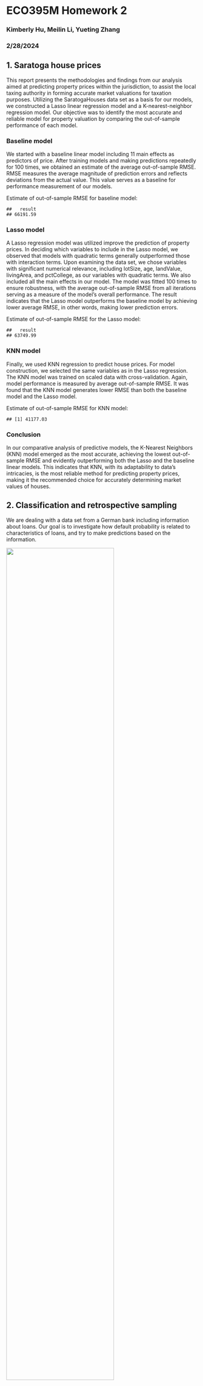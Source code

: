# ECO395M Homework 2

### Kimberly Hu, Meilin Li, Yueting Zhang

### 2/28/2024

## 1. Saratoga house prices

This report presents the methodologies and findings from our analysis
aimed at predicting property prices within the jurisdiction, to assist
the local taxing authority in forming accurate market valuations for
taxation purposes. Utilizing the SaratogaHouses data set as a basis for
our models, we constructed a Lasso linear regression model and a
K-nearest-neighbor regression model. Our objective was to identify the
most accurate and reliable model for property valuation by comparing the
out-of-sample performance of each model.

### Baseline model

We started with a baseline linear model including 11 main effects as
predictors of price. After training models and making predictions
repeatedly for 100 times, we obtained an estimate of the average
out-of-sample RMSE. RMSE measures the average magnitude of prediction
errors and reflects deviations from the actual value. This value serves
as a baseline for performance measurement of our models.

Estimate of out-of-sample RMSE for baseline model:

    ##   result 
    ## 66191.59

### Lasso model

A Lasso regression model was utilized improve the prediction of property
prices. In deciding which variables to include in the Lasso model, we
observed that models with quadratic terms generally outperformed those
with interaction terms. Upon examining the data set, we chose variables
with significant numerical relevance, including lotSize, age, landValue,
livingArea, and pctCollege, as our variables with quadratic terms. We
also included all the main effects in our model. The model was fitted
100 times to ensure robustness, with the average out-of-sample RMSE from
all iterations serving as a measure of the model’s overall performance.
The result indicates that the Lasso model outperforms the baseline model
by achieving lower average RMSE, in other words, making lower prediction
errors.

Estimate of out-of-sample RMSE for the Lasso model:

    ##   result 
    ## 63749.99

### KNN model

Finally, we used KNN regression to predict house prices. For model
construction, we selected the same variables as in the Lasso regression.
The KNN model was trained on scaled data with cross-validation. Again,
model performance is measured by average out-of-sample RMSE. It was
found that the KNN model generates lower RMSE than both the baseline
model and the Lasso model.

Estimate of out-of-sample RMSE for KNN model:

    ## [1] 41177.03

### Conclusion

In our comparative analysis of predictive models, the K-Nearest
Neighbors (KNN) model emerged as the most accurate, achieving the lowest
out-of-sample RMSE and evidently outperforming both the Lasso and the
baseline linear models. This indicates that KNN, with its adaptability
to data’s intricacies, is the most reliable method for predicting
property prices, making it the recommended choice for accurately
determining market values of houses.

## 2. Classification and retrospective sampling

We are dealing with a data set from a German bank including information
about loans. Our goal is to investigate how default probability is
related to characteristics of loans, and try to make predictions based
on the information.

<img src="hw2_final_files/figure-markdown_strict/q2-barplot-1.png" width="75%" height="75%" />

The bar plot above describes the default rate categorized by different
levels of credit history. There are three levels of history: “Good”,
“Poor”, and “Terrible”. By observing the plot we can see that among
three levels of credit history, the loans with “Good” history have the
highest defaulted rate, while the loans with “Terrible” history have the
lowest defaulted rate. This result is counter-intuitive, because it
suggests that better credit history is related to higher loan default
rate.

We built a prediction model with logistic regression to see if some loan
characteristics are good predictors of the default rate. The predictors
used are: `duration`, `amount`, `installment`, `age`, `history`,
`purpose`, `foreign`.

Coefficients reported by logistic regression model:

    ##         (Intercept)            duration              amount 
    ##               -0.77                0.03                0.00 
    ##        installment2        installment3        installment4 
    ##               -0.05                0.41                0.58 
    ##                 age         historypoor     historyterrible 
    ##               -0.01               -1.22               -1.95 
    ##          purposeedu purposegoods/repair       purposenewcar 
    ##                0.86                0.35                1.00 
    ##      purposeusedcar       foreigngerman 
    ##               -0.67               -1.36

Confusion matrix:

    ##    yhat
    ## y     0   1
    ##   0 126   4
    ##   1  60  10

According to the confusion matrix: error rate = (4+60)/200=0.32, which
indicates 68% accuracy. This is not a very high accuracy rate.

Although the coefficients indicate reasonable relationship between
default rate and some characteristics, we can still see
counter-intuitive relationships, as well as an unsatisfactory accuracy
rate. Combining the regression result and the bar plot, we can
reasonably make a hypothesis that there’s something in the data which
prevents us from making successful predictions.

Calculate counts of samples falling into different categories:

    ## [1] "Number of 'good' credit history =  89"

    ## [1] "Number of 'poor' credit history =  618"

    ## [1] "Number of 'terrible' credit history =  293"

Here we can see a huge gap between counts. That is to say, oversampling
of some certain categories in the data may potentially be the reason why
counter-intuitive statistical results occur. The loans with “good”
credit history are underrepresented in the data, and a large portion of
them happen to be defaulted loans. This problem may have been caused by
how the data was originally selected. Since the loans in the data set
was manually selected based on whether the loans have similar situations
as the defaulted loans, these loans in the data set cannot represent the
real life distribution of borrowers.

Thus, this data set is an inappropriate one for building a predictive
model for defaults. To classify borrowers into “low” and “high”
defaulted probability categories, the bank needs a data set which more
accurately represents the real distribution and situations of the
potential borrowers. For example, randomized sampling can be a good way
to achieve this.

## 3. Children and hotel reservations

### Model building

We are interested in building a model that predicts whether a hotel
booking will have children on it. To evaluate the performance of our
model, we first built two baseline models.  
1. Logistic regression model with the following predictors:
`market_segment`, `adults`, `customer_type`, `is_repeated_guest`
2. Logistic regression model that uses all the existing predictors except
`arrival_date`

`arrival_date` is a character variable that is difficult to incorporate
directly into the model, so we extracted the month from the date, which
is a factor of 12 levels, and included `month` as an additional
predictor. We used backward selection on all predictors to selection the
best combination of features. As a result, `previous_cancellations` and
`deposit_type` are excluded. We did not include interactions or
quadratics because they did not significantly increase performance of
our model.

To evaluate the out-of-sample performance, we produced confusion
matrices and calculated TPR, FPR and FDR for the three models. Compared
to baseline model 2, the model we built yields a higher TPR, which means
it correctly identifies more bookings with children. However, it also
has higher FPR and FDR, indicating that more bookings with no children
are falsely predicted as having children.

    ## Model 1 Confusion Matrix:
    ##    yhat
    ## y      0
    ##   0 8277
    ##   1  723
    ## 
    ## Model 2 Confusion Matrix:
    ##    yhat
    ## y      0    1
    ##   0 8171  106
    ##   1  466  257
    ## 
    ## Model 3 Confusion Matrix:
    ##    yhat
    ## y      0    1
    ##   0 8169  108
    ##   1  465  258

    ##               TPR        FPR      FDR
    ## Model 1 0.0000000 0.00000000      NaN
    ## Model 2 0.3554633 0.01280657 0.292011
    ## Model 3 0.3568465 0.01304821 0.295082

### Model validation step 1

We validated our model using a validation data set. The ROC curve is
shown below. The curve lies above the straight line, which means that
the model makes better predictions than random guesses.

<img src="hw2_final_files/figure-markdown_strict/q3-7-1.png" width="75%" height="75%" />

### Model validation step 2

By performing predictions for 20 folds and summing up the predictions
within each fold, we found that our model consistently under-predicts
the number of booking with children. The plot below compares the actual
values and the predicted values, and shows that there is still a lot of
room for improvement.

<img src="hw2_final_files/figure-markdown_strict/q3-8-1.png" width="75%" height="75%" />

## 4. Mushroom classification

For this question, our goal is to predict whether a mushroom is
poisonous based on attributes of the mushroom. Since all of the
variables are categorical, it makes sense to apply one-hot encoding for
all of them, and use lasso-penalized logistic regression to select the
variables that have predictive power. We dropped the `veil.type`
variable, because it only has one value in this data set.

A plot of our lasso model and the optimal lambda are shown below.

<img src="hw2_final_files/figure-markdown_strict/4-1-1.png" width="75%" height="75%" />

    ##    seg100 
    ## -5.540636

Variables with non-zero coefficients selected by the algorithm:

    ##  [1] "intercept"                 "cap.shapec"               
    ##  [3] "cap.surfaceg"              "bruisest"                 
    ##  [5] "odorc"                     "odorf"                    
    ##  [7] "odorl"                     "odorm"                    
    ##  [9] "odorn"                     "odorp"                    
    ## [11] "gill.spacingw"             "gill.sizen"               
    ## [13] "stalk.rootc"               "stalk.rootr"              
    ## [15] "stalk.surface.above.ringk" "stalk.surface.above.rings"
    ## [17] "stalk.color.above.ringc"   "stalk.color.above.ringy"  
    ## [19] "stalk.color.below.ringc"   "stalk.color.below.ringy"  
    ## [21] "veil.colory"               "ring.typef"               
    ## [23] "ring.typen"                "ring.typep"               
    ## [25] "spore.print.colorn"        "spore.print.colorr"       
    ## [27] "spore.print.coloru"        "spore.print.colorw"       
    ## [29] "populationn"               "populationv"              
    ## [31] "habitatw"

Using these variables, we were able to generate predicted probabilities
of whether a mushroom is poisonous. The out-of-sample performance was
evaluated using a ROC curve, which plots sensitivity (TPR) versus
specificity (1 - FPR).

<img src="hw2_final_files/figure-markdown_strict/4-3-1.png" width="75%" height="75%" />

The optimal threshold for declaring a mushroom poisonous:

    ## [1] 0.4166857

The confusion matrix below shows that almost all mushrooms are correctly
classified using this threshold. TPR is over 99% and there is no false
positive.

    ##    yhat
    ## y     0   1
    ##   e 864   0
    ##   p   2 759

    ## True Positive Rate: 0.9973719

    ## False Positive Rate: 0

Although the model we built was extremely accurate with predicting
poisonous mushrooms in this data set, we cannot assert that it is a good
model for all cases. There could be training biases given the large
number of categories in the predictors relative to the number of
observations. In fact, based on our results, it is likely that the model
suffers from overfitting. Further validations with new data sets are
necessary to determine whether it is a good prediction model.
